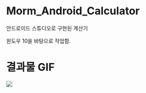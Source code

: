 # Morm_Android_Calculator
안드로이드 스튜디오로 구현된 계산기

윈도우 10을 바탕으로 작업함.



# 결과물 GIF

![](https://img1.daumcdn.net/thumb/R1280x0/?scode=mtistory2&fname=https%3A%2F%2Fk.kakaocdn.net%2Fdn%2FCVgO2%2FbtqEoVgEBqB%2FfwyN3PzjIPgDylekVFbiq0%2Fimg.gif)





